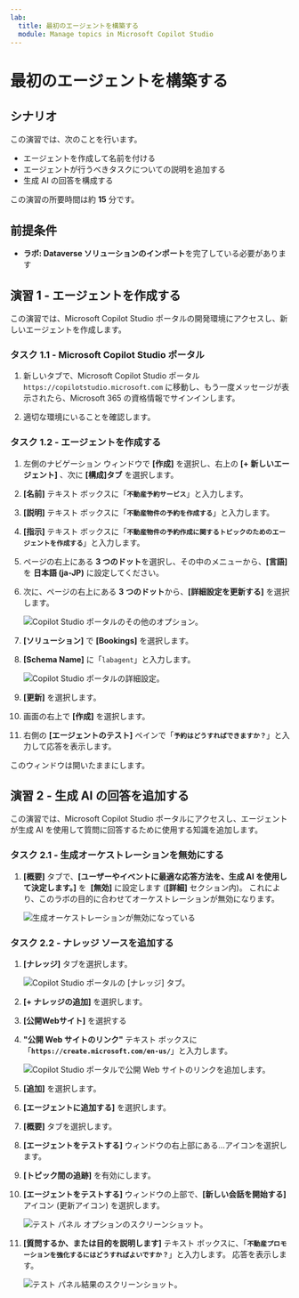 ```yaml
---
lab:
  title: 最初のエージェントを構築する
  module: Manage topics in Microsoft Copilot Studio
---
```


# 最初のエージェントを構築する

## シナリオ

この演習では、次のことを行います。

- エージェントを作成して名前を付ける
- エージェントが行うべきタスクについての説明を追加する
- 生成 AI の回答を構成する

この演習の所要時間は約 **15** 分です。

## 前提条件

- **ラボ: Dataverse ソリューションのインポート**を完了している必要があります

## 演習 1 - エージェントを作成する

この演習では、Microsoft Copilot Studio ポータルの開発環境にアクセスし、新しいエージェントを作成します。

### タスク 1.1 - Microsoft Copilot Studio ポータル

1. 新しいタブで、Microsoft Copilot Studio ポータル `https://copilotstudio.microsoft.com` に移動し、もう一度メッセージが表示されたら、Microsoft 365 の資格情報でサインインします。

1. 適切な環境にいることを確認します。

### タスク 1.2 - エージェントを作成する

1. 左側のナビゲーション ウィンドウで **[作成]** を選択し、右上の **[+ 新しいエージェント]** 、次に **[構成]タブ** を選択します。

1. **[名前]** テキスト ボックスに「**`不動産予約サービス`**」と入力します。

1. **[説明]** テキスト ボックスに「**`不動産物件の予約を作成する`**」と入力します。

1. **[指示]** テキスト ボックスに「**`不動産物件の予約作成に関するトピックのためのエージェントを作成する`**」と入力します。

1. ページの右上にある **3 つのドット**を選択し、その中のメニューから、**[言語]** を **日本語 (ja-JP)** に設定してください。

1. 次に、ページの右上にある **3 つのドット**から、**[詳細設定を更新する]** を選択します。

    ![Copilot Studio ポータルのその他のオプション。](../media/copilot-studio-more-options-2.png)

1. **[ソリューション]** で **[Bookings]** を選択します。

1. **[Schema Name]** に「`labagent`」と入力します。

    ![Copilot Studio ポータルの詳細設定。](../media/copilot-studio-advanced-settings.png)

1. **[更新]** を選択します。

1. 画面の右上で **[作成]** を選択します。

1. 右側の **[エージェントのテスト]** ペインで「**`予約はどうすればできますか？`**」と入力して応答を表示します。

このウィンドウは開いたままにします。

## 演習 2 - 生成 AI の回答を追加する

この演習では、Microsoft Copilot Studio ポータルにアクセスし、エージェントが生成 AI を使用して質問に回答するために使用する知識を追加します。

### タスク 2.1 - 生成オーケストレーションを無効にする

1. **[概要]** タブで、**[ユーザーやイベントに最適な応答方法を、生成 AI を使用して決定します。]** を  **[無効]** に設定します (**[詳細]** セクション内)。 これにより、このラボの目的に合わせてオーケストレーションが無効になります。

    ![生成オーケストレーションが無効になっている](../media/settings-generative-ai-1.png)

### タスク 2.2 - ナレッジ ソースを追加する

1. **[ナレッジ]** タブを選択します。

    ![Copilot Studio ポータルの [ナレッジ] タブ。](../media/knowledge-tab.png)

1. **[+ ナレッジの追加]** を選択します。

1. **[公開Webサイト]** を選択する

1. **"公開 Web サイトのリンク"** テキスト ボックスに「**`https://create.microsoft.com/en-us/`**」と入力します。

    ![Copilot Studio ポータルで公開 Web サイトのリンクを追加します。](../media/add-website-knowledge-source.png)

1. **[追加]** を選択します。

1. **[エージェントに追加する]** を選択します。

1. **[概要]** タブを選択します。

1. **[エージェントをテストする]** ウィンドウの右上部にある...アイコンを選択します。

1. **[トピック間の追跡]** を有効にします。


1. **[エージェントをテストする]** ウィンドウの上部で、**[新しい会話を開始する]** アイコン (更新アイコン) を選択します。

    ![テスト パネル オプションのスクリーンショット。](../media/copilot-test-pane-start-new-conversation.png)

1. **[質問するか、または目的を説明します]** テキスト ボックスに、「**`不動産プロモーションを強化するにはどうすればよいですか？`**」と入力します。 応答を表示します。 

    ![テスト パネル結果のスクリーンショット。](../media/test-pane-results.png)
